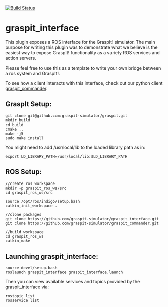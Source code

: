 [![Build Status](https://travis-ci.org/graspit-simulator/graspit_interface.svg?branch=master)](https://travis-ci.org/graspit-simulator/graspit_interface)

graspit_interface
=================

This plugin exposes a ROS interface for the GraspIt! simulator. The main purpose for writing this plugin was to demonstrate what we believe is the easiest way to expose GraspIt!
functionality as a variety ROS services and action servers. 

Please feel free to use this as a template to write your own bridge between a ros system and GraspIt!.

To see how a client interacts with this interface, check out our python client
[graspit_commander](https://github.com/graspit-simulator/graspit_commander).


GraspIt Setup:
------
```
git clone git@github.com:graspit-simulator/graspit.git
mkdir build
cd build
cmake ..
make -j5
sudo make install
```

You might need to add /usr/local/lib to the loaded library path as in:
```
export LD_LIBRARY_PATH=/usr/local/lib:$LD_LIBRARY_PATH
```

ROS Setup:
------
```
//create ros workspace
mkdir -p graspit_ros_ws/src
cd graspit_ros_ws/src

source /opt/ros/indigo/setup.bash
catkin_init_workspace . 

//clone packages
git clone https://github.com/graspit-simulator/graspit_interface.git
git clone https://github.com/graspit-simulator/graspit_commander.git

//build workspace
cd graspit_ros_ws
catkin_make
```


Launching graspit_interface:
-------
```
source devel/setup.bash
roslaunch graspit_interface graspit_interface.launch
```

Then you can view available services and topics provided by the graspit_interface via:
```
rostopic list
rosservice list
```
